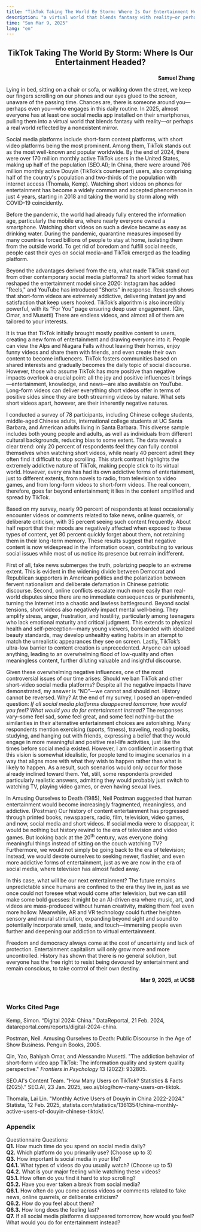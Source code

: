 ```yaml
---
title: "TikTok Taking The World By Storm: Where Is Our Entertainment Headed?"
description: "a virtual world that blends fantasy with reality—or perhaps a real world reflected by a nonexistent mirror"
time: "Sun Mar 9, 2025"
lang: "en"
---
```


## <p align="center">TikTok Taking The World By Storm: Where Is Our Entertainment Headed?</p>

**<p align="right">Samuel Zhang</p>**

Lying in bed, sitting on a chair or sofa, or walking down the street, we keep our fingers scrolling on our phones and
our eyes glued to the screen, unaware of the passing time. Chances are, there is someone around you—perhaps even you—who
engages in this daily routine. In 2025, almost everyone has at least one social media app installed on their
smartphones, pulling them into a virtual world that blends fantasy with reality—or perhaps a real world reflected by a
nonexistent mirror.

Social media platforms include short-form content platforms, with short video platforms being the most prominent. Among
them, TikTok stands out as the most well-known and popular worldwide. By the end of 2024, there were over 170 million
monthly active TikTok users in the United States, making up half of the population (SEO.AI); In China, there were around
766 million monthly active Douyin (TikTok’s counterpart) users, also comprising half of the country's population and
two-thirds of the population with internet access (Thomala, Kemp). Watching short videos on phones for entertainment has
become a widely common and accepted phenomenon in just 4 years, starting in 2018 and taking the world by storm along
with COVID-19 coincidently.

Before the pandemic, the world had already fully entered the information age, particularly the mobile era, where nearly
everyone owned a smartphone. Watching short videos on such a device became as easy as drinking water. During the
pandemic, quarantine measures imposed by many countries forced billions of people to stay at home, isolating them from
the outside world. To get rid of boredom and fulfill social needs, people cast their eyes on social media–and TikTok
emerged as the leading platform.

Beyond the advantages derived from the era, what made TikTok stand out from other contemporary social media platforms?
Its short video format has reshaped the entertainment model since 2020: Instagram has added "Reels," and YouTube has
introduced "Shorts" in response. Research shows that short-form videos are extremely addictive, delivering instant joy
and satisfaction that keep users hooked. TikTok’s algorithm is also incredibly powerful, with its “For You” page
ensuring deep user engagement. (Qin, Omar, and Musetti) There are endless videos, and almost all of them are tailored to
your interests.

It is true that TikTok initially brought mostly positive content to users, creating a new form of entertainment and
drawing everyone into it. People can view the Alps and Niagara Falls without leaving their homes, enjoy funny videos and
share them with friends, and even create their own content to become influencers. TikTok fosters communities based on
shared interests and gradually becomes the daily topic of social discourse. However, those who assume TikTok has more
positive than negative impacts overlook a crucial point: all the joy and positive influences it brings—entertainment,
knowledge, and news—are also available on YouTube. Long-form videos can deliver everything short videos offer in terms
of positive sides since they are both streaming videos by nature. What sets short videos apart, however, are their
inherently negative natures.

I conducted a survey of 78 participants, including Chinese college students, middle-aged Chinese adults, international
college students at UC Santa Barbara, and American adults living in Santa Barbara. This diverse sample includes both
young people and adults, as well as individuals from different cultural backgrounds, reducing bias to some extent. The
data reveals a clear trend: only 20 percent of respondents feel they can fully control themselves when watching short
videos, while nearly 40 percent admit they often find it difficult to stop scrolling. This stark contrast highlights the
extremely addictive nature of TikTok, making people stick to its virtual world. However, every era has had its own
addictive forms of entertainment, just to different extents, from novels to radio, from television to video games, and
from long-form videos to short-form videos. The real concern, therefore, goes far beyond entertainment; it lies in the
content amplified and spread by TikTok.

Based on my survey, nearly 90 percent of respondents at least occasionally encounter videos or comments related to fake
news, online quarrels, or deliberate criticism, with 35 percent seeing such content frequently. About half report that
their moods are negatively affected when exposed to these types of content, yet 80 percent quickly forget about them,
not retaining them in their long-term memory. These results suggest that negative content is now widespread in the
information ocean, contributing to various social issues while most of us notice its presence but remain indifferent.

First of all, fake news submerges the truth, polarizing people to an extreme extent. This is evident in the widening
divide between Democrat and Republican supporters in American politics and the polarization between fervent nationalism
and deliberate defamation in Chinese patriotic discourse. Second, online conflicts escalate much more easily than
real-world disputes since there are no immediate consequences or punishments, turning the Internet into a chaotic and
lawless battleground. Beyond social tensions, short videos also negatively impact mental well-being. They amplify
stress, anger, frustration, and hostility, particularly among teenagers who lack emotional maturity and critical
judgment. This extends to physical health and self-perception—many young viewers, bombarded with idealized beauty
standards, may develop unhealthy eating habits in an attempt to match the unrealistic appearances they see on screen.
Lastly, TikTok’s ultra-low barrier to content creation is unprecedented. Anyone can upload anything, leading to an
overwhelming flood of low-quality and often meaningless content, further diluting valuable and insightful discourse.

Given these overwhelming negative influences, one of the most controversial issues of our time arises: Should we ban
TikTok and other short-video social media platforms? Despite all the negative impacts I have demonstrated, my answer is
“NO”—we cannot and should not. History cannot be reversed. Why? At the end of my survey, I posed an open-ended question:
_If all social media platforms disappeared tomorrow, how would you feel? What would you do for entertainment instead?_
The responses vary–some feel sad, some feel great, and some feel nothing–but the similarities in their alternative
entertainment choices are astonishing. Many respondents mention exercising (sports, fitness), traveling, reading books,
studying, and hanging out with friends, expressing a belief that they would engage in more meaningful and positive
real-life activities, just like the times before social media existed. However, I am confident in asserting that this
vision is somewhat idealistic, for people tend to imagine scenarios in a way that aligns more with what they wish to
happen rather than what is likely to happen. As a result, such scenarios would only occur for those already inclined
toward them. Yet, still, some respondents provided particularly realistic answers, admitting they would probably just
switch to watching TV, playing video games, or even having sexual lives.

In Amusing Ourselves to Death (1985), Neil Postman suggested that human entertainment would become increasingly
fragmented, meaningless, and addictive. (Postman) Our history of content entertainment has progressed through printed
books, newspapers, radio, film, television, video games, and now, social media and short videos. If social media were to
disappear, it would be nothing but history rewind to the era of television and video games. But looking back at the
20<sup>th</sup> century, was everyone doing meaningful things instead of sitting on the couch watching TV? Furthermore,
we would not simply be going back to the era of television; instead, we would devote ourselves to seeking newer,
flashier, and even more addictive forms of entertainment, just as we are now in the era of social media, where
television has almost faded away.

In this case, what will be our next entertainment? The future remains unpredictable since humans are confined to the era
they live in, just as we once could not foresee what would come after television, but we can still make some bold
guesses: it might be an AI-driven era where music, art, and videos are mass-produced without human creativity, making
them feel even more hollow. Meanwhile, AR and VR technology could further heighten sensory and neural stimulation,
expanding beyond sight and sound to potentially incorporate smell, taste, and touch—immersing people even further and
deepening our addiction to virtual entertainment.

Freedom and democracy always come at the cost of uncertainty and lack of protection. Entertainment capitalism will only
grow more and more uncontrolled. History has shown that there is no general solution, but everyone has the free right to
resist being devoured by entertainment and remain conscious, to take control of their own destiny.

**<p align="right">Mar 9, 2025, at UCSB</p>**
<br>

### Works Cited Page

Kemp, Simon. “Digital 2024: China.” DataReportal, 21 Feb. 2024, datareportal.com/reports/digital-2024-china.

Postman, Neil. Amusing Ourselves to Death: Public Discourse in the Age of Show Business. Penguin Books, 2005.

Qin, Yao, Bahiyah Omar, and Alessandro Musetti. "The addiction behavior of short-form video app TikTok: The information
quality and system quality perspective." _Frontiers in Psychology_ 13 (2022): 932805.

SEO.AI's Content Team. "How Many Users on TikTok? Statistics & Facts (2025)." SEO.AI, 23 Jan. 2025,
seo.ai/blog/how-many-users-on-tiktok.

Thomala, Lai Lin. "Monthly Active Users of Douyin in China 2022-2024." Statista, 12 Feb. 2025,
statista.com/statistics/1361354/china-monthly-active-users-of-douyin-chinese-tiktok/.

### Appendix

Questionnaire Questions:  
**Q1.** How much time do you spend on social media daily?  
**Q2.** Which platform do you primarily use? (Choose up to 3)  
**Q3.** How important is social media in your life?  
**Q4.1.** What types of videos do you usually watch?  (Choose up to 5)  
**Q4.2.** What is your major feeling while watching these videos?  
**Q5.1.** How often do you find it hard to stop scrolling?  
**Q5.2.** Have you ever taken a break from social media?  
**Q6.1.** How often do you come across videos or comments related to fake news, online quarrels, or deliberate
criticism?  
**Q6.2.** How do you feel about them?  
**Q6.3.** How long does the feeling last?  
**Q7.** If all social media platforms disappeared tomorrow, how would you feel? What would you do for entertainment
instead?  
